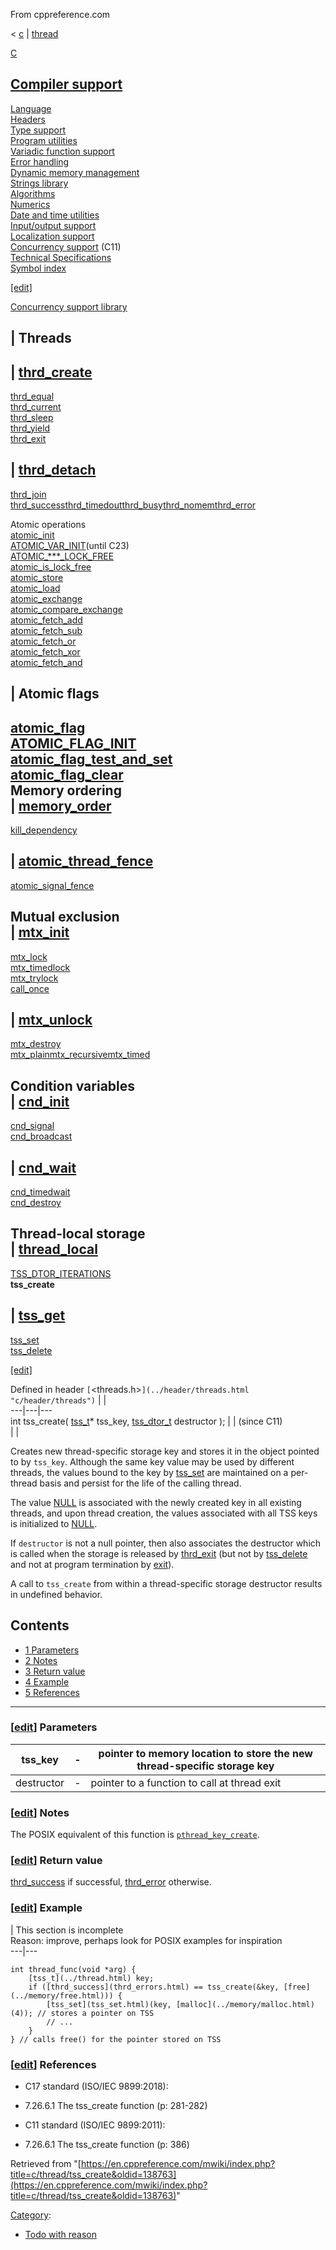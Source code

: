 From cppreference.com

< [c](../../c.html "c")‎ | [thread](../thread.html "c/thread")

[ C](../../c.html "c")

[Compiler support](../compiler_support.html "c/compiler support")  
---  
[Language](../language.html "c/language")  
[Headers](../header.html "c/header")  
[Type support](../types.html "c/types")  
[Program utilities](../program.html "c/program")  
[Variadic function support](../variadic.html "c/variadic")  
[Error handling](../error.html "c/error")  
[Dynamic memory management](../memory.html "c/memory")  
[Strings library](../string.html "c/string")  
[Algorithms](../algorithm.html "c/algorithm")  
[Numerics](../numeric.html "c/numeric")  
[Date and time utilities](../chrono.html "c/chrono")  
[Input/output support](../io.html "c/io")  
[Localization support](../locale.html "c/locale")  
[Concurrency support](../thread.html "c/thread") (C11)  
[Technical Specifications](../experimental.html "c/experimental")  
[Symbol index](../index.html "c/symbol index")  
  
[[edit]](https://en.cppreference.com/mwiki/index.php?title=Template:c/navbar_content&action=edit)

[ Concurrency support library](../thread.html "c/thread")

|  Threads  
---  
| [thrd_create](thrd_create.html "c/thread/thrd create")  
---  
[thrd_equal](thrd_equal.html "c/thread/thrd equal")  
[thrd_current](thrd_current.html "c/thread/thrd current")  
[thrd_sleep](thrd_sleep.html "c/thread/thrd sleep")  
[thrd_yield](thrd_yield.html "c/thread/thrd yield")  
[thrd_exit](thrd_exit.html "c/thread/thrd exit")  
  
| [thrd_detach](thrd_detach.html "c/thread/thrd detach")  
---  
[thrd_join](thrd_join.html "c/thread/thrd join")  
[thrd_successthrd_timedoutthrd_busythrd_nomemthrd_error](thrd_errors.html "c/thread/thrd errors")  
  
Atomic operations  
[atomic_init](../atomic/atomic_init.html "c/atomic/atomic init")  
[ATOMIC_VAR_INIT](../atomic/ATOMIC_VAR_INIT.html "c/atomic/ATOMIC VAR INIT")(until C23)  
[ATOMIC_***_LOCK_FREE](../atomic/ATOMIC_LOCK_FREE_consts.html "c/atomic/ATOMIC LOCK FREE consts")  
[atomic_is_lock_free](../atomic/atomic_is_lock_free.html "c/atomic/atomic is lock free")  
[atomic_store](../atomic/atomic_store.html "c/atomic/atomic store")  
[atomic_load](../atomic/atomic_load.html "c/atomic/atomic load")  
[atomic_exchange](../atomic/atomic_exchange.html "c/atomic/atomic exchange")  
[atomic_compare_exchange](../atomic/atomic_compare_exchange.html "c/atomic/atomic compare exchange")  
[atomic_fetch_add](../atomic/atomic_fetch_add.html "c/atomic/atomic fetch add")  
[atomic_fetch_sub](../atomic/atomic_fetch_sub.html "c/atomic/atomic fetch sub")  
[atomic_fetch_or](../atomic/atomic_fetch_or.html "c/atomic/atomic fetch or")  
[atomic_fetch_xor](../atomic/atomic_fetch_xor.html "c/atomic/atomic fetch xor")  
[atomic_fetch_and](../atomic/atomic_fetch_and.html "c/atomic/atomic fetch and")  
  
|  Atomic flags  
---  
[atomic_flag](../atomic/atomic_flag.html "c/atomic/atomic flag")  
[ATOMIC_FLAG_INIT](../atomic/ATOMIC_FLAG_INIT.html "c/atomic/ATOMIC FLAG INIT")  
[atomic_flag_test_and_set](../atomic/atomic_flag_test_and_set.html "c/atomic/atomic flag test and set")  
[atomic_flag_clear](../atomic/atomic_flag_clear.html "c/atomic/atomic flag clear")  
Memory ordering  
| [memory_order](../atomic/memory_order.html "c/atomic/memory order")  
---  
[kill_dependency](../atomic/kill_dependency.html "c/atomic/kill dependency")  
  
| [atomic_thread_fence](../atomic/atomic_thread_fence.html "c/atomic/atomic thread fence")  
---  
[atomic_signal_fence](../atomic/atomic_signal_fence.html "c/atomic/atomic signal fence")  
  
Mutual exclusion  
| [mtx_init](mtx_init.html "c/thread/mtx init")  
---  
[mtx_lock](mtx_lock.html "c/thread/mtx lock")  
[mtx_timedlock](mtx_timedlock.html "c/thread/mtx timedlock")  
[mtx_trylock](mtx_trylock.html "c/thread/mtx trylock")  
[call_once](ONCE_FLAG_INIT.html "c/thread/call once")  
  
| [mtx_unlock](mtx_unlock.html "c/thread/mtx unlock")  
---  
[mtx_destroy](mtx_destroy.html "c/thread/mtx destroy")  
[mtx_plainmtx_recursivemtx_timed](mtx_types.html "c/thread/mtx types")  
  
Condition variables  
| [cnd_init](cnd_init.html "c/thread/cnd init")  
---  
[cnd_signal](cnd_signal.html "c/thread/cnd signal")  
[cnd_broadcast](cnd_broadcast.html "c/thread/cnd broadcast")  
  
| [cnd_wait](cnd_wait.html "c/thread/cnd wait")  
---  
[cnd_timedwait](cnd_timedwait.html "c/thread/cnd timedwait")  
[cnd_destroy](cnd_destroy.html "c/thread/cnd destroy")  
  
Thread-local storage  
| [thread_local](thread_local.html "c/thread/thread local")  
---  
[TSS_DTOR_ITERATIONS](TSS_DTOR_ITERATIONS.html "c/thread/TSS DTOR ITERATIONS")  
**tss_create**  
  
| [tss_get](tss_get.html "c/thread/tss get")  
---  
[tss_set](tss_set.html "c/thread/tss set")  
[tss_delete](tss_delete.html "c/thread/tss delete")  
  
[[edit]](https://en.cppreference.com/mwiki/index.php?title=Template:c/thread/navbar_content&action=edit)

Defined in header `[`<threads.h>`](../header/threads.html "c/header/threads")` |  |   
---|---|---  
int tss_create( [tss_t](../thread.html)* tss_key, [tss_dtor_t](../thread.html) destructor ); |  |  (since C11)  
| |   
  
Creates new thread-specific storage key and stores it in the object pointed to by `tss_key`. Although the same key value may be used by different threads, the values bound to the key by [tss_set](tss_set.html "c/thread/tss set") are maintained on a per-thread basis and persist for the life of the calling thread. 

The value [NULL](../types/NULL.html "c/types/NULL") is associated with the newly created key in all existing threads, and upon thread creation, the values associated with all TSS keys is initialized to [NULL](../types/NULL.html "c/types/NULL"). 

If `destructor` is not a null pointer, then also associates the destructor which is called when the storage is released by [thrd_exit](thrd_exit.html "c/thread/thrd exit") (but not by [tss_delete](tss_delete.html "c/thread/tss delete") and not at program termination by [exit](../program/exit.html "c/program/exit")). 

A call to `tss_create` from within a thread-specific storage destructor results in undefined behavior. 

## Contents

  * [1 Parameters](tss_create.html#Parameters)
  * [2 Notes](tss_create.html#Notes)
  * [3 Return value](tss_create.html#Return_value)
  * [4 Example](tss_create.html#Example)
  * [5 References](tss_create.html#References)

  
---  
  
### [[edit](https://en.cppreference.com/mwiki/index.php?title=c/thread/tss_create&action=edit&section=1 "Edit section: Parameters")] Parameters

tss_key  |  \-  |  pointer to memory location to store the new thread-specific storage key   
---|---|---  
destructor  |  \-  |  pointer to a function to call at thread exit   
  
### [[edit](https://en.cppreference.com/mwiki/index.php?title=c/thread/tss_create&action=edit&section=2 "Edit section: Notes")] Notes

The POSIX equivalent of this function is [`pthread_key_create`](http://pubs.opengroup.org/onlinepubs/9699919799/functions/pthread_key_create.html). 

### [[edit](https://en.cppreference.com/mwiki/index.php?title=c/thread/tss_create&action=edit&section=3 "Edit section: Return value")] Return value

[thrd_success](thrd_errors.html "c/thread/thrd errors") if successful, [thrd_error](thrd_errors.html "c/thread/thrd errors") otherwise. 

### [[edit](https://en.cppreference.com/mwiki/index.php?title=c/thread/tss_create&action=edit&section=4 "Edit section: Example")] Example

| This section is incomplete  
Reason: improve, perhaps look for POSIX examples for inspiration   
---|---  
      
    
    int thread_func(void *arg) {
        [tss_t](../thread.html) key;
        if ([thrd_success](thrd_errors.html) == tss_create(&key, [free](../memory/free.html))) {
            [tss_set](tss_set.html)(key, [malloc](../memory/malloc.html)(4)); // stores a pointer on TSS
            // ...
        }
    } // calls free() for the pointer stored on TSS

### [[edit](https://en.cppreference.com/mwiki/index.php?title=c/thread/tss_create&action=edit&section=5 "Edit section: References")] References

  * C17 standard (ISO/IEC 9899:2018): 



    

  * 7.26.6.1 The tss_create function (p: 281-282) 



  * C11 standard (ISO/IEC 9899:2011): 



    

  * 7.26.6.1 The tss_create function (p: 386) 



Retrieved from "[https://en.cppreference.com/mwiki/index.php?title=c/thread/tss_create&oldid=138763](https://en.cppreference.com/mwiki/index.php?title=c/thread/tss_create&oldid=138763)" 

[Category](https://en.cppreference.com/w/Special:Categories "Special:Categories"): 

  * [Todo with reason](../../Category%253ATodo_with_reason.html "Category:Todo with reason")


